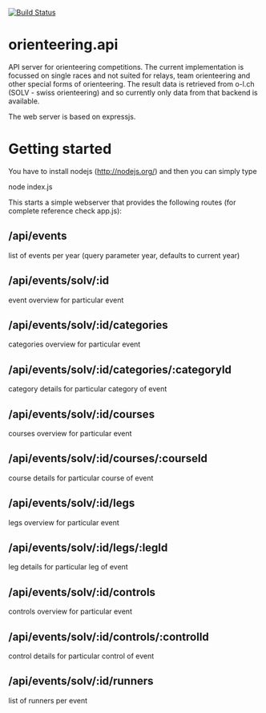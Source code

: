 [![Build Status](https://travis-ci.org/rasifix/orienteering.api.svg?branch=master)](https://travis-ci.org/rasifix/orienteering.api)

# orienteering.api
API server for orienteering competitions. The current implementation is focussed on single races and not suited for relays, 
team orienteering and other special forms of orienteering. The result data is retrieved from o-l.ch (SOLV - swiss orienteering) and 
so currently only data from that backend is available. 

The web server is based on expressjs.

# Getting started
You have to install nodejs (http://nodejs.org/) and then you can simply type 

 node index.js

This starts a simple webserver that provides the following routes (for complete reference check app.js):

## /api/events
list of events per year (query parameter year, defaults to current year)

## /api/events/solv/:id
event overview for particular event

## /api/events/solv/:id/categories
categories overview for particular event

## /api/events/solv/:id/categories/:categoryId
category details for particular category of event

## /api/events/solv/:id/courses
courses overview for particular event

## /api/events/solv/:id/courses/:courseId
course details for particular course of event

## /api/events/solv/:id/legs
legs overview for particular event

## /api/events/solv/:id/legs/:legId
leg details for particular leg of event

## /api/events/solv/:id/controls
controls overview for particular event

## /api/events/solv/:id/controls/:controlId
control details for particular control of event

## /api/events/solv/:id/runners
list of runners per event


